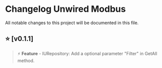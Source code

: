 # Changelog Unwired Modbus

All notable changes to this project will be documented in this file.

## ⭐ [v0.1.1]
> ⚡ **Feature** - IURepository: Add a optional parameter "Filter" in GetAll method.
